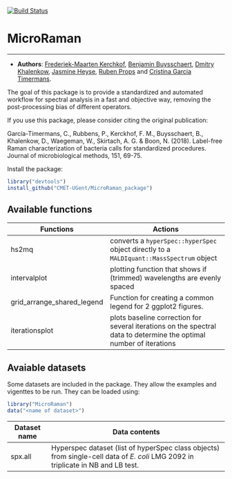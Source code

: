 [![Build Status](https://travis-ci.org/CMET-UGent/MicroRaman.svg?branch=master)](https://travis-ci.org/CMET-UGent/MicroRaman)

# MicroRaman
*******************
- **Authors**: [Frederiek-Maarten Kerchkof](mailto:FrederiekMaarten.Kerckhof@UGent.be), [Benjamin Buysschaert](mailto:Benjamin.Buysschaert@Ugent.be), [Dmitry Khalenkow](mailto:Dmitry.Khalenkow@Ugent.be), [Jasmine Heyse](mailto:Jasmine.Heyse@ugent.be), [Ruben Props](mailto:Ruben.Props@ugent.be) and [Cristina Garcia Timermans](mailto:Cristina.GarciaTimermans@ugent.be).

The goal of this package is to provide a standardized and automated workflow for spectral analysis in a fast and objective way, removing the post-processing bias of different operators. 

If you use this package, please consider citing the original publication:  

García-Timermans, C., Rubbens, P., Kerckhof, F. M., Buysschaert, B., Khalenkow, D., Waegeman, W., Skirtach, A. G. & Boon, N. (2018). Label-free Raman characterization of bacteria calls for standardized procedures. Journal of microbiological methods, 151, 69-75.

Install the package:
```R
library("devtools")
install_github("CMET-UGent/MicroRaman_package")
```

## Available functions

Functions  | Actions
------------| -----------
hs2mq | converts a `hyperSpec::hyperSpec` object directly to a `MALDIquant::MassSpectrum` object
intervalplot | plotting function that shows if (trimmed) wavelengths are evenly spaced
grid_arrange_shared_legend | Function for creating a common legend for 2 ggplot2 figures.
iterationsplot | plots baseline correction for several iterations on the spectral data to determine the optimal number of iterations

## Avaiable datasets

Some datasets are included in the package. They allow the examples and vigenttes
to be run. They can be loaded using:
```R
library("MicroRaman")
data("<name of dataset>")
```

Dataset name | Data contents
-------------| ----------------
spx.all | Hyperspec dataset (list of hyperSpec class objects) from single-cell data of *E. coli* LMG 2092 in triplicate in NB and LB test.

